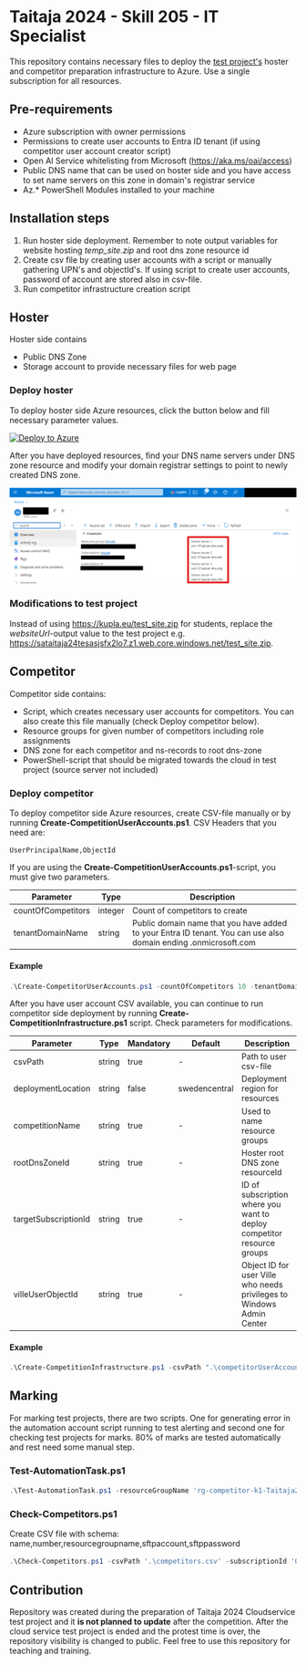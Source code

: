 # Taitaja 2024 - Skill 205 - IT Specialist

This repository contains necessary files to deploy the [test project's](205_Taitaja2024_Pilvipalvelut_Finaali.pdf) hoster and competitor preparation infrastructure to Azure. Use a single subscription for all resources.

## Pre-requirements
- Azure subscription with owner permissions
- Permissions to create user accounts to Entra ID tenant (if using competitor user account creator script)
- Open AI Service whitelisting from Microsoft (https://aka.ms/oai/access)
- Public DNS name that can be used on hoster side and you have access to set name servers on this zone in domain's registrar service
- Az.* PowerShell Modules installed to your machine

## Installation steps
1. Run hoster side deployment. Remember to note output variables for website hosting *temp_site.zip* and root dns zone resource id
2. Create csv file by creating user accounts with a script or manually gathering UPN's and objectId's. If using script to create user accounts, password of account are stored also in csv-file.
3. Run competitor infrastructure creation script

## Hoster

Hoster side contains

- Public DNS Zone
- Storage account to provide necessary files for web page

### Deploy hoster

To deploy hoster side Azure resources, click the button below and fill necessary parameter values.

[![Deploy to Azure](https://aka.ms/deploytoazurebutton)](https://portal.azure.com/#create/Microsoft.Template/uri/https%3A%2F%2Fraw.githubusercontent.com%2Fmmaraa%2Ftaitaja2024%2Fmain%2Fhoster%2Fazuredeploy.json)

After you have deployed resources, find your DNS name servers under DNS zone resource and modify your domain registrar settings to point to newly created DNS zone.

![DNS zone nameservers](images/dnsNameServers.png)

### Modifications to test project

Instead of using https://kupla.eu/test_site.zip for students, replace the *websiteUrl*-output value to the test project e.g. https://sataitaja24tesasjsfx2lo7.z1.web.core.windows.net/test_site.zip.

## Competitor

Competitor side contains:

- Script, which creates necessary user accounts for competitors. You can also create this file manually (check Deploy competitor below).
- Resource groups for given number of competitors including role assignments
- DNS zone for each competitor and ns-records to root dns-zone
- PowerShell-script that should be migrated towards the cloud in test project (source server not included)

### Deploy competitor

To deploy competitor side Azure resources, create CSV-file manually or by running **Create-CompetitionUserAccounts.ps1**. CSV Headers that you need are:

```csv
UserPrincipalName,ObjectId
```

If you are using the **Create-CompetitionUserAccounts.ps1**-script, you must give two parameters. 

|Parameter|Type|Description|
|---------|----|-----------|
|countOfCompetitors|integer|Count of competitors to create|
|tenantDomainName|string|Public domain name that you have added to your Entra ID tenant. You can use also domain ending .onmicrosoft.com|

#### Example

```powershell
.\Create-CompetitorUserAccounts.ps1 -countOfCompetitors 10 -tenantDomainName "kupla.eu"
```

After you have user account CSV available, you can continue to run competitor side deployment by running **Create-CompetitionInfrastructure.ps1** script. Check parameters for modifications.

|Parameter|Type|Mandatory|Default|Description|
|---------|----|-----------|---|---|
|csvPath|string|true|-|Path to user csv-file|
|deploymentLocation|string|false|swedencentral|Deployment region for resources|
|competitionName|string|true|-|Used to name resource groups|
|rootDnsZoneId|string|true|-|Hoster root DNS zone resourceId|
|targetSubscriptionId|string|true|-|ID of subscription where you want to deploy competitor resource groups|
|villeUserObjectId|string|true|-|Object ID for user Ville who needs privileges to Windows Admin Center|

#### Example

```powershell
.\Create-CompetitionInfrastructure.ps1 -csvPath ".\competitorUserAccounts.csv" -competitionName "taitaja2024" -rootDnsZoneId "/subscriptions/c95e8492-4f56-48ce-a609-8b312638e773/resourceGroups/rg-taitaja2024-hoster-prod-001/providers/Microsoft.Network/dnszones/kupla.eu" -targetSubscriptionId "c95e8492-4f56-48ce-a609-8b312638e773" -villeUserObjectId "f3b8b6ed-69b1-4056-9ee6-215339c800af"
```

## Marking

For marking test projects, there are two scripts. One for generating error in the automation account script running to test alerting and second one for checking test projects for marks. 80% of marks are tested automatically and rest need some manual step.

### Test-AutomationTask.ps1

```powershell
.\Test-AutomationTask.ps1 -resourceGroupName 'rg-competitor-k1-Taitaja2024-prod-001' -subscriptionId '00000000-0000-0000-0000-000000000000'
```

### Check-Competitors.ps1

Create CSV file with schema: name,number,resourcegroupname,sftpaccount,sftppassword

```powershell
.\Check-Competitors.ps1 -csvPath '.\competitors.csv' -subscriptionId '00000000-0000-0000-0000-000000000000'
```

## Contribution

Repository was created during the preparation of Taitaja 2024 Cloudservice test project and it **is not planned to update** after the competition. After the cloud service test project is ended and the protest time is over, the repository visibility is changed to public. Feel free to use this repository for teaching and training. 